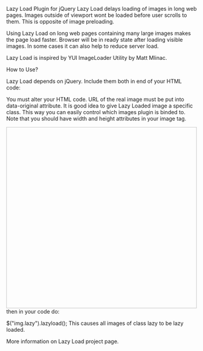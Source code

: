 Lazy Load Plugin for jQuery
Lazy Load delays loading of images in long web pages. Images outside of viewport wont be loaded before user scrolls to them. This is opposite of image preloading.

Using Lazy Load on long web pages containing many large images makes the page load faster. Browser will be in ready state after loading visible images. In some cases it can also help to reduce server load.

Lazy Load is inspired by YUI ImageLoader Utility by Matt Mlinac.

How to Use?

Lazy Load depends on jQuery. Include them both in end of your HTML code:

<script src="jquery.js" type="text/javascript"></script>
<script src="jquery.lazyload.js" type="text/javascript"></script>
You must alter your HTML code. URL of the real image must be put into data-original attribute. It is good idea to give Lazy Loaded image a specific class. This way you can easily control which images plugin is binded to. Note that you should have width and height attributes in your image tag.

<img class="lazy" data-original="img/example.jpg" width="640" height="480">
then in your code do:

$("img.lazy").lazyload();
This causes all images of class lazy to be lazy loaded.

More information on Lazy Load project page.
